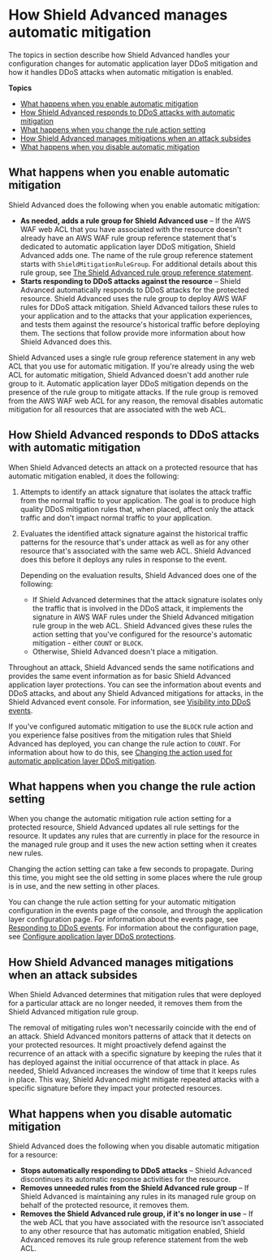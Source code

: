 # How Shield Advanced manages automatic mitigation<a name="ddos-automatic-app-layer-response-behavior"></a>

The topics in section describe how Shield Advanced handles your configuration changes for automatic application layer DDoS mitigation and how it handles DDoS attacks when automatic mitigation is enabled\. 

**Topics**
+ [What happens when you enable automatic mitigation](#ddos-automatic-app-layer-response-enable)
+ [How Shield Advanced responds to DDoS attacks with automatic mitigation](#ddos-automatic-app-layer-response-ddos-attack)
+ [What happens when you change the rule action setting](#ddos-automatic-app-layer-response-change-action)
+ [How Shield Advanced manages mitigations when an attack subsides](#ddos-automatic-app-layer-response-after-attack)
+ [What happens when you disable automatic mitigation](#ddos-automatic-app-layer-response-disable)

## What happens when you enable automatic mitigation<a name="ddos-automatic-app-layer-response-enable"></a>

Shield Advanced does the following when you enable automatic mitigation: 
+ **As needed, adds a rule group for Shield Advanced use** – If the AWS WAF web ACL that you have associated with the resource doesn't already have an AWS WAF rule group reference statement that's dedicated to automatic application layer DDoS mitigation, Shield Advanced adds one\. The name of the rule group reference statement starts with `ShieldMitigationRuleGroup`\. For additional details about this rule group, see [The Shield Advanced rule group reference statement](ddos-automatic-app-layer-response-rg.md)\.
+ **Starts responding to DDoS attacks against the resource** – Shield Advanced automatically responds to DDoS attacks for the protected resource\. Shield Advanced uses the rule group to deploy AWS WAF rules for DDoS attack mitigation\. Shield Advanced tailors these rules to your application and to the attacks that your application experiences, and tests them against the resource's historical traffic before deploying them\. The sections that follow provide more information about how Shield Advanced does this\.

Shield Advanced uses a single rule group reference statement in any web ACL that you use for automatic mitigation\. If you're already using the web ACL for automatic mitigation, Shield Advanced doesn't add another rule group to it\. Automatic application layer DDoS mitigation depends on the presence of the rule group to mitigate attacks\. If the rule group is removed from the AWS WAF web ACL for any reason, the removal disables automatic mitigation for all resources that are associated with the web ACL\.

## How Shield Advanced responds to DDoS attacks with automatic mitigation<a name="ddos-automatic-app-layer-response-ddos-attack"></a>

When Shield Advanced detects an attack on a protected resource that has automatic mitigation enabled, it does the following:

1. Attempts to identify an attack signature that isolates the attack traffic from the normal traffic to your application\. The goal is to produce high quality DDoS mitigation rules that, when placed, affect only the attack traffic and don't impact normal traffic to your application\.

1. Evaluates the identified attack signature against the historical traffic patterns for the resource that's under attack as well as for any other resource that's associated with the same web ACL\. Shield Advanced does this before it deploys any rules in response to the event\. 

   Depending on the evaluation results, Shield Advanced does one of the following: 
   + If Shield Advanced determines that the attack signature isolates only the traffic that is involved in the DDoS attack, it implements the signature in AWS WAF rules under the Shield Advanced mitigation rule group in the web ACL\. Shield Advanced gives these rules the action setting that you've configured for the resource's automatic mitigation \- either `COUNT` or `BLOCK`\.
   + Otherwise, Shield Advanced doesn't place a mitigation\.

Throughout an attack, Shield Advanced sends the same notifications and provides the same event information as for basic Shield Advanced application layer protections\. You can see the information about events and DDoS attacks, and about any Shield Advanced mitigations for attacks, in the Shield Advanced event console\. For information, see [Visibility into DDoS events](ddos-viewing-events.md)\. 

If you've configured automatic mitigation to use the `BLOCK` rule action and you experience false positives from the mitigation rules that Shield Advanced has deployed, you can change the rule action to `COUNT`\. For information about how to do this, see [Changing the action used for automatic application layer DDoS mitigation](manage-automatic-app-layer-response.md#change-action-of-automatic-app-layer-response)\. 

## What happens when you change the rule action setting<a name="ddos-automatic-app-layer-response-change-action"></a>

When you change the automatic mitigation rule action setting for a protected resource, Shield Advanced updates all rule settings for the resource\. It updates any rules that are currently in place for the resource in the managed rule group and it uses the new action setting when it creates new rules\. 

Changing the action setting can take a few seconds to propagate\. During this time, you might see the old setting in some places where the rule group is in use, and the new setting in other places\. 

You can change the rule action setting for your automatic mitigation configuration in the events page of the console, and through the application layer configuration page\. For information about the events page, see [Responding to DDoS events](ddos-responding.md)\. For information about the configuration page, see [Configure application layer DDoS protections](ddos-manage-protected-resources.md#configure-app-layer-protection)\.

## How Shield Advanced manages mitigations when an attack subsides<a name="ddos-automatic-app-layer-response-after-attack"></a>

When Shield Advanced determines that mitigation rules that were deployed for a particular attack are no longer needed, it removes them from the Shield Advanced mitigation rule group\. 

The removal of mitigating rules won't necessarily coincide with the end of an attack\. Shield Advanced monitors patterns of attack that it detects on your protected resources\. It might proactively defend against the recurrence of an attack with a specific signature by keeping the rules that it has deployed against the initial occurrence of that attack in place\. As needed, Shield Advanced increases the window of time that it keeps rules in place\. This way, Shield Advanced might mitigate repeated attacks with a specific signature before they impact your protected resources\. 

## What happens when you disable automatic mitigation<a name="ddos-automatic-app-layer-response-disable"></a>

Shield Advanced does the following when you disable automatic mitigation for a resource: 
+ **Stops automatically responding to DDoS attacks** – Shield Advanced discontinues its automatic response activities for the resource\.
+ **Removes unneeded rules from the Shield Advanced rule group** – If Shield Advanced is maintaining any rules in its managed rule group on behalf of the protected resource, it removes them\. 
+ **Removes the Shield Advanced rule group, if it's no longer in use** – If the web ACL that you have associated with the resource isn't associated to any other resource that has automatic mitigation enabled, Shield Advanced removes its rule group reference statement from the web ACL\. 